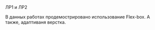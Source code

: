ЛР1 и ЛР2

В данных работах продемострировано использование Flex-box. А также, адаптиваня верстка.

